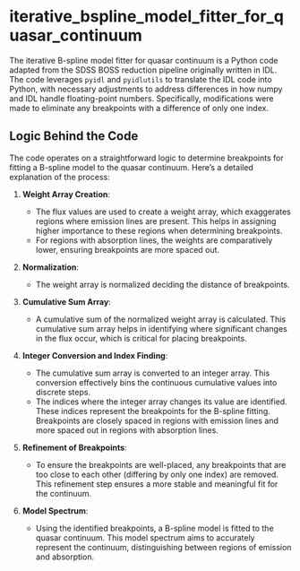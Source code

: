 # iterative_bspline_model_fitter_for_quasar_continuum
The iterative B-spline model fitter for quasar continuum is a Python code adapted from the SDSS BOSS reduction pipeline originally written in IDL. The code leverages `pyidl` and `pyidlutils` to translate the IDL code into Python, with necessary adjustments to address differences in how numpy and IDL handle floating-point numbers. Specifically, modifications were made to eliminate any breakpoints with a difference of only one index.

## Logic Behind the Code

The code operates on a straightforward logic to determine breakpoints for fitting a B-spline model to the quasar continuum. Here’s a detailed explanation of the process:

1. **Weight Array Creation**: 
   - The flux values are used to create a weight array, which exaggerates regions where emission lines are present. This helps in assigning higher importance to these regions when determining breakpoints.
   - For regions with absorption lines, the weights are comparatively lower, ensuring breakpoints are more spaced out.

2. **Normalization**:
   - The weight array is normalized deciding the distance of breakpoints.

3. **Cumulative Sum Array**:
   - A cumulative sum of the normalized weight array is calculated. This cumulative sum array helps in identifying where significant changes in the flux occur, which is critical for placing breakpoints.

4. **Integer Conversion and Index Finding**:
   - The cumulative sum array is converted to an integer array. This conversion effectively bins the continuous cumulative values into discrete steps.
   - The indices where the integer array changes its value are identified. These indices represent the breakpoints for the B-spline fitting. Breakpoints are closely spaced in regions with emission lines and more spaced out in regions with absorption lines.

5. **Refinement of Breakpoints**:
   - To ensure the breakpoints are well-placed, any breakpoints that are too close to each other (differing by only one index) are removed. This refinement step ensures a more stable and meaningful fit for the continuum.

6. **Model Spectrum**:
   - Using the identified breakpoints, a B-spline model is fitted to the quasar continuum. This model spectrum aims to accurately represent the continuum, distinguishing between regions of emission and absorption.
